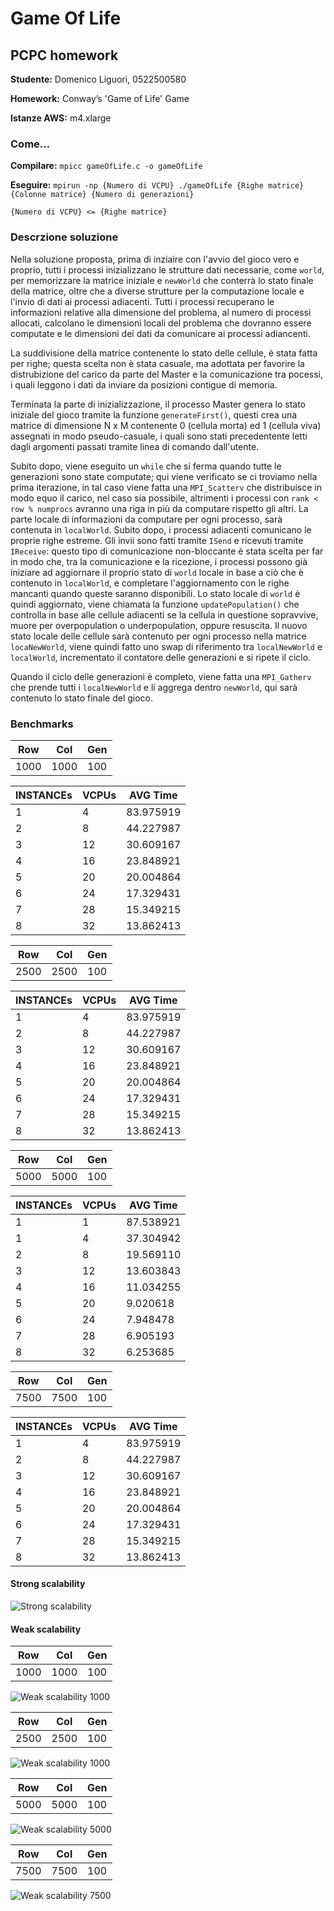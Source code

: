 # Game Of Life
## PCPC homework

**Studente:**      Domenico Liguori, 0522500580

**Homework:**      Conway’s 'Game of Life' Game

**Istanze AWS:**   m4.xlarge

### Come...
**Compilare:**    `mpicc gameOfLife.c -o gameOfLife`

**Eseguire:**      `mpirun -np {Numero di VCPU} ./gameOfLife {Righe matrice} {Colonne matrice} {Numero di generazioni}`

`{Numero di VCPU} <= {Righe matrice}`


### Descrzione soluzione
Nella soluzione proposta, prima di inziaire con l'avvio del gioco vero e proprio, tutti i processi inizializzano le strutture dati necessarie, come `world`, per memorizzare la matrice iniziale e `newWorld` che conterrà lo stato finale della matrice, oltre che a diverse strutture per la computazione locale e l'invio di dati ai processi adiacenti. Tutti i processi recuperano le informazioni relative alla dimensione del problema, al numero di processi allocati, calcolano le dimensioni locali del problema che dovranno essere computate e le dimensioni dei dati da comunicare ai processi adiancenti.

La suddivisione della matrice contenente lo stato delle cellule, è stata fatta per righe; questa scelta non è stata casuale, ma adottata per favorire la distrubizione del carico da parte del Master e la comunicazione tra pocessi, i quali leggono i dati da inviare da posizioni contigue di memoria.

Terminata la parte di inizializzazione, il processo Master genera lo stato iniziale del gioco tramite la funzione `generateFirst()`, questi crea una matrice di dimensione N x M contenente 0 (cellula morta) ed 1 (cellula viva) assegnati in modo pseudo-casuale, i quali sono stati precedentente letti dagli argomenti passati tramite linea di comando dall'utente. 

Subito dopo, viene eseguito un `while` che si ferma quando tutte le generazioni sono state computate; qui viene verificato se ci troviamo nella prima iterazione, in tal caso viene fatta una `MPI_Scatterv` che distribuisce in modo equo il carico, nel caso sia possibile, altrimenti i processi con `rank < row % numprocs` avranno una riga in più da computare rispetto gli altri. La parte locale di informazioni da computare per ogni processo, sarà contenuta in `localWorld`. Subito dopo, i processi adiacenti comunicano le proprie righe estreme. Gli invii sono fatti tramite `ISend` e ricevuti tramite `IReceive`: questo tipo di comunicazione non-bloccante è stata scelta per far in modo che, tra la comunicazione e la ricezione, i processi possono già iniziare ad aggiornare il proprio stato di `world` locale in base a ciò che è contenuto in `localWorld`, e completare l'aggiornamento con le righe mancanti quando queste saranno disponibili. Lo stato locale di `world` è quindi aggiornato, viene chiamata la funzione `updatePopulation()` che controlla in base alle cellule adiacenti se la cellula in questione sopravvive, muore per overpopulation o underpopulation, oppure resuscita. Il nuovo stato locale delle cellule sarà contenuto per ogni processo nella matrice `locaNewWorld`, viene quindi fatto uno swap di riferimento tra `localNewWorld` e `localWorld`, incrementato il contatore delle generazioni e si ripete il ciclo.

Quando il ciclo delle generazioni è completo, viene fatta una `MPI_Gatherv` che prende tutti i `localNewWorld` e li aggrega dentro `newWorld`, qui sarà contenuto lo stato finale del gioco.

### Benchmarks
Row | Col | Gen 
--- | --- |----
1000|1000 |100

INSTANCEs | VCPUs  |  AVG Time   
--------- | ------ |------------ 
1	        | 4    	 |  83.975919	
2	        | 8    	 |  44.227987	 	
3	        | 12     |  30.609167	
4	        | 16     |  23.848921	 	
5	        | 20     |  20.004864	
6	        | 24     |  17.329431	
7	        | 28     |  15.349215	 
8         | 32     |  13.862413	


   Row | Col | Gen 
--- | --- |----
2500|2500 |100

INSTANCEs | VCPUs  |  AVG Time   
--------- | ------ |------------ 
1	        | 4    	 |  83.975919	
2	        | 8    	 |  44.227987	 	
3	        | 12     |  30.609167	
4	        | 16     |  23.848921	 	
5	        | 20     |  20.004864	
6	        | 24     |  17.329431	
7	        | 28     |  15.349215	 
8         | 32     |  13.862413	

Row | Col | Gen 
--- | --- |----
5000|5000 |100

INSTANCEs | VCPUs  |  AVG Time   
--------- | ------ |------------ 
1         | 1      |  87.538921
1	      | 4      |  37.304942	
2	      | 8      |  19.569110	 	
3	      | 12     |  13.603843	
4	      | 16     |  11.034255	 	
5	      | 20     |  9.020618	
6	      | 24     |  7.948478	
7	      | 28     |  6.905193 
8         | 32     |  6.253685


Row | Col | Gen 
--- | --- |----
7500|7500 |100

INSTANCEs | VCPUs  |  AVG Time   
--------- | ------ |------------ 
1	        | 4    	 |  83.975919	
2	        | 8    	 |  44.227987	 	
3	        | 12     |  30.609167	
4	        | 16     |  23.848921	 	
5	        | 20     |  20.004864	
6	        | 24     |  17.329431	
7	        | 28     |  15.349215	 
8         | 32     |  13.862413	

#### Strong scalability
![Strong scalability](https://github.com/Guilty994/GameOfLife/blob/master/imgs/strong.png)

#### Weak scalability
Row | Col | Gen 
--- | --- |----
1000|1000 |100

![Weak scalability 1000](https://github.com/Guilty994/GameOfLife/blob/master/imgs/weak1000.png)

Row | Col | Gen 
--- | --- |----
2500|2500 |100

![Weak scalability 1000](https://github.com/Guilty994/GameOfLife/blob/master/imgs/weak2500.png)

Row | Col | Gen 
--- | --- |----
5000|5000 |100

![Weak scalability 5000](https://github.com/Guilty994/GameOfLife/blob/master/imgs/weak5000.png)

Row | Col | Gen 
--- | --- |----
7500|7500 |100

![Weak scalability 7500](https://github.com/Guilty994/GameOfLife/blob/master/imgs/weak7500.png)